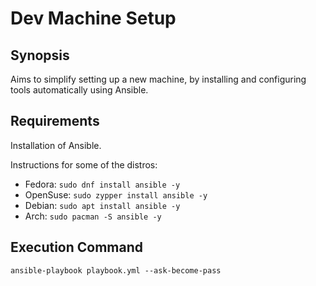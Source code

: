 # Dev Machine Setup

## Synopsis
Aims to simplify setting up a new machine, by installing and configuring tools automatically using Ansible.

## Requirements
Installation of Ansible.

Instructions for some of the distros:
 - Fedora: `sudo dnf install ansible -y`
 - OpenSuse: `sudo zypper install ansible -y`
 - Debian: `sudo apt install ansible -y`
 - Arch: `sudo pacman -S ansible -y`

## Execution Command
`ansible-playbook playbook.yml --ask-become-pass`
